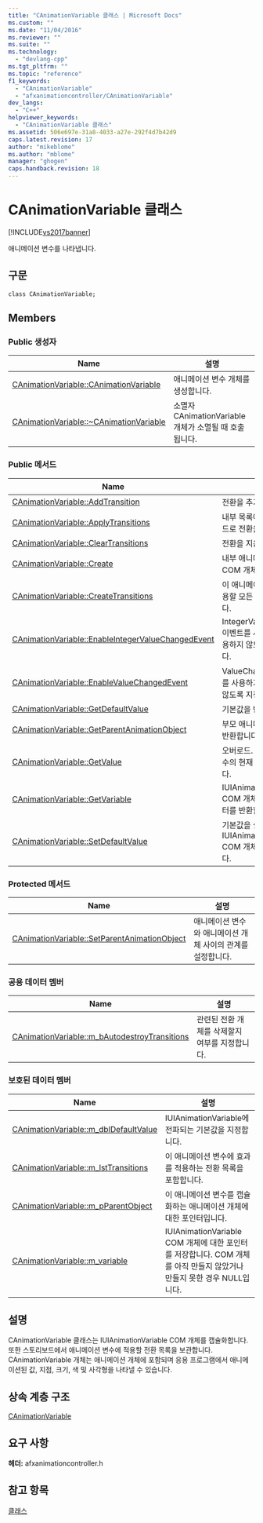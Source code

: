 ```yaml
---
title: "CAnimationVariable 클래스 | Microsoft Docs"
ms.custom: ""
ms.date: "11/04/2016"
ms.reviewer: ""
ms.suite: ""
ms.technology: 
  - "devlang-cpp"
ms.tgt_pltfrm: ""
ms.topic: "reference"
f1_keywords: 
  - "CAnimationVariable"
  - "afxanimationcontroller/CAnimationVariable"
dev_langs: 
  - "C++"
helpviewer_keywords: 
  - "CAnimationVariable 클래스"
ms.assetid: 506e697e-31a8-4033-a27e-292f4d7b42d9
caps.latest.revision: 17
author: "mikeblome"
ms.author: "mblome"
manager: "ghogen"
caps.handback.revision: 18
---
```

# CAnimationVariable 클래스
[!INCLUDE[vs2017banner](../../assembler/inline/includes/vs2017banner.md)]

애니메이션 변수를 나타냅니다.  
  
## 구문  
  
```  
class CAnimationVariable;  
```  
  
## Members  
  
### Public 생성자  
  
|Name|설명|  
|----------|--------|  
|[CAnimationVariable::CAnimationVariable](../Topic/CAnimationVariable::CAnimationVariable.md)|애니메이션 변수 개체를 생성합니다.|  
|[CAnimationVariable::~CAnimationVariable](../Topic/CAnimationVariable::~CAnimationVariable.md)|소멸자  CAnimationVariable 개체가 소멸될 때 호출됩니다.|  
  
### Public 메서드  
  
|Name|설명|  
|----------|--------|  
|[CAnimationVariable::AddTransition](../Topic/CAnimationVariable::AddTransition.md)|전환을 추가합니다.|  
|[CAnimationVariable::ApplyTransitions](../Topic/CAnimationVariable::ApplyTransitions.md)|내부 목록에서 스토리보드로 전환을 추가합니다.|  
|[CAnimationVariable::ClearTransitions](../Topic/CAnimationVariable::ClearTransitions.md)|전환을 지웁니다.|  
|[CAnimationVariable::Create](../Topic/CAnimationVariable::Create.md)|내부 애니메이션 변수 COM 개체를 만듭니다.|  
|[CAnimationVariable::CreateTransitions](../Topic/CAnimationVariable::CreateTransitions.md)|이 애니메이션 변수에 적용할 모든 전환을 만듭니다.|  
|[CAnimationVariable::EnableIntegerValueChangedEvent](../Topic/CAnimationVariable::EnableIntegerValueChangedEvent.md)|IntegerValueChanged 이벤트를 사용하거나 사용하지 않도록 지정합니다.|  
|[CAnimationVariable::EnableValueChangedEvent](../Topic/CAnimationVariable::EnableValueChangedEvent.md)|ValueChanged 이벤트를 사용하거나 사용하지 않도록 지정합니다.|  
|[CAnimationVariable::GetDefaultValue](../Topic/CAnimationVariable::GetDefaultValue.md)|기본값을 반환합니다.|  
|[CAnimationVariable::GetParentAnimationObject](../Topic/CAnimationVariable::GetParentAnimationObject.md)|부모 애니메이션 개체를 반환합니다.|  
|[CAnimationVariable::GetValue](../Topic/CAnimationVariable::GetValue.md)|오버로드.  애니메이션 변수의 현재 값을 반환합니다.|  
|[CAnimationVariable::GetVariable](../Topic/CAnimationVariable::GetVariable.md)|IUIAnimationVariable COM 개체에 대한 포인터를 반환합니다.|  
|[CAnimationVariable::SetDefaultValue](../Topic/CAnimationVariable::SetDefaultValue.md)|기본값을 설정하고 IUIAnimationVariable COM 개체를 해제합니다.|  
  
### Protected 메서드  
  
|Name|설명|  
|----------|--------|  
|[CAnimationVariable::SetParentAnimationObject](../Topic/CAnimationVariable::SetParentAnimationObject.md)|애니메이션 변수와 애니메이션 개체 사이의 관계를 설정합니다.|  
  
### 공용 데이터 멤버  
  
|Name|설명|  
|----------|--------|  
|[CAnimationVariable::m\_bAutodestroyTransitions](../Topic/CAnimationVariable::m_bAutodestroyTransitions.md)|관련된 전환 개체를 삭제할지 여부를 지정합니다.|  
  
### 보호된 데이터 멤버  
  
|Name|설명|  
|----------|--------|  
|[CAnimationVariable::m\_dblDefaultValue](../Topic/CAnimationVariable::m_dblDefaultValue.md)|IUIAnimationVariable에 전파되는 기본값을 지정합니다.|  
|[CAnimationVariable::m\_lstTransitions](../Topic/CAnimationVariable::m_lstTransitions.md)|이 애니메이션 변수에 효과를 적용하는 전환 목록을 포함합니다.|  
|[CAnimationVariable::m\_pParentObject](../Topic/CAnimationVariable::m_pParentObject.md)|이 애니메이션 변수를 캡슐화하는 애니메이션 개체에 대한 포인터입니다.|  
|[CAnimationVariable::m\_variable](../Topic/CAnimationVariable::m_variable.md)|IUIAnimationVariable COM 개체에 대한 포인터를 저장합니다.  COM 개체를 아직 만들지 않았거나 만들지 못한 경우 NULL입니다.|  
  
## 설명  
 CAnimationVariable 클래스는 IUIAnimationVariable COM 개체를 캡슐화합니다.  또한 스토리보드에서 애니메이션 변수에 적용할 전환 목록을 보관합니다.  CAnimationVariable 개체는 애니메이션 개체에 포함되며 응용 프로그램에서 애니메이션된 값, 지점, 크기, 색 및 사각형을 나타낼 수 있습니다.  
  
## 상속 계층 구조  
 [CAnimationVariable](../../mfc/reference/canimationvariable-class.md)  
  
## 요구 사항  
 **헤더:** afxanimationcontroller.h  
  
## 참고 항목  
 [클래스](../../mfc/reference/mfc-classes.md)